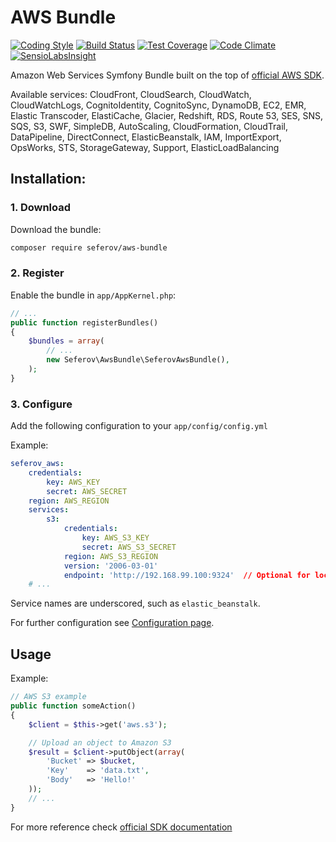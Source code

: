 AWS Bundle
==========

[![Coding Style](https://codingci.com/api/badge/seferov/awsBundle.svg)](https://codingci.com/repos/273)
[![Build Status](https://travis-ci.org/seferov/awsBundle.svg?branch=master)](https://travis-ci.org/seferov/awsBundle)
[![Test Coverage](https://codeclimate.com/github/seferov/awsBundle/badges/coverage.svg)](https://codeclimate.com/github/seferov/awsBundle/coverage)
[![Code Climate](https://codeclimate.com/github/seferov/awsBundle/badges/gpa.svg)](https://codeclimate.com/github/seferov/awsBundle)
[![SensioLabsInsight](https://insight.sensiolabs.com/projects/5110d57d-0c10-48b5-a43f-df476ba0ad28/mini.png)](https://insight.sensiolabs.com/projects/5110d57d-0c10-48b5-a43f-df476ba0ad28)

Amazon Web Services Symfony Bundle built on the top of [official AWS SDK](http://docs.aws.amazon.com/aws-sdk-php/guide/latest/index.html).

Available services: CloudFront, CloudSearch, CloudWatch, CloudWatchLogs, CognitoIdentity, CognitoSync, DynamoDB, EC2, EMR, Elastic Transcoder, ElastiCache, Glacier, Redshift, RDS, Route 53, SES, SNS, SQS, S3, SWF, SimpleDB, AutoScaling, CloudFormation, CloudTrail, DataPipeline, DirectConnect, ElasticBeanstalk, IAM, ImportExport, OpsWorks, STS, StorageGateway, Support, ElasticLoadBalancing

## Installation:

### 1. Download

Download the bundle:

``` bash
composer require seferov/aws-bundle
```

### 2. Register

Enable the bundle in `app/AppKernel.php`:

``` php
// ...
public function registerBundles()
{
    $bundles = array(
        // ...
        new Seferov\AwsBundle\SeferovAwsBundle(),
    );
}
```

### 3. Configure

Add the following configuration to your `app/config/config.yml`

Example:

``` yaml
seferov_aws:
    credentials:
        key: AWS_KEY
        secret: AWS_SECRET
    region: AWS_REGION
    services:
        s3:
            credentials:
                key: AWS_S3_KEY
                secret: AWS_S3_SECRET
            region: AWS_S3_REGION
            version: '2006-03-01'
			endpoint: 'http://192.168.99.100:9324'	// Optional for local debug with service mocks
    # ...
```

Service names are underscored, such as `elastic_beanstalk`.

For further configuration see [Configuration page]("https://github.com/seferov/aws-bundle/blob/master/Resources/doc/configuration.md").

## Usage

Example:

``` php
// AWS S3 example
public function someAction()
{
    $client = $this->get('aws.s3');

    // Upload an object to Amazon S3
    $result = $client->putObject(array(
        'Bucket' => $bucket,
        'Key'    => 'data.txt',
        'Body'   => 'Hello!'
    ));
    // ...
}
```

For more reference check [official SDK documentation]("http://docs.aws.amazon.com/aws-sdk-php/guide/latest/index.html")
